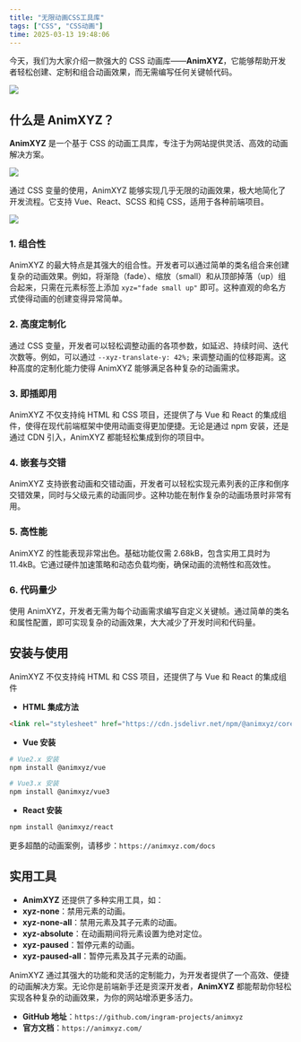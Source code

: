 ```yaml
---
title: "无限动画CSS工具库"
tags: ["CSS", "CSS动画"]
time: 2025-03-13 19:48:06
---
```


今天，我们为大家介绍一款强大的 CSS 动画库——**AnimXYZ**，它能够帮助开发者轻松创建、定制和组合动画效果，而无需编写任何关键帧代码。

<img src="/images/03.gif">

## 什么是 AnimXYZ？

**AnimXYZ** 是一个基于 CSS 的动画工具库，专注于为网站提供灵活、高效的动画解决方案。

<img src="/images/24.webp">

通过 CSS 变量的使用，AnimXYZ 能够实现几乎无限的动画效果，极大地简化了开发流程。它支持 Vue、React、SCSS 和纯 CSS，适用于各种前端项目。

<img src="/images/25.webp">

### 1\. 组合性

AnimXYZ 的最大特点是其强大的组合性。开发者可以通过简单的类名组合来创建复杂的动画效果。例如，将渐隐（fade）、缩放（small）和从顶部掉落（up）组合起来，只需在元素标签上添加 `xyz="fade small up"` 即可。这种直观的命名方式使得动画的创建变得异常简单。

### 2\. 高度定制化

通过 CSS 变量，开发者可以轻松调整动画的各项参数，如延迟、持续时间、迭代次数等。例如，可以通过 `--xyz-translate-y: 42%;` 来调整动画的位移距离。这种高度的定制化能力使得 AnimXYZ 能够满足各种复杂的动画需求。

### 3\. 即插即用

AnimXYZ 不仅支持纯 HTML 和 CSS 项目，还提供了与 Vue 和 React 的集成组件，使得在现代前端框架中使用动画变得更加便捷。无论是通过 npm 安装，还是通过 CDN 引入，AnimXYZ 都能轻松集成到你的项目中。

### 4\. 嵌套与交错

AnimXYZ 支持嵌套动画和交错动画，开发者可以轻松实现元素列表的正序和倒序交错效果，同时与父级元素的动画同步。这种功能在制作复杂的动画场景时非常有用。

### 5\. 高性能

AnimXYZ 的性能表现非常出色。基础功能仅需 2.68kB，包含实用工具时为 11.4kB。它通过硬件加速策略和动态负载均衡，确保动画的流畅性和高效性。

### 6\. 代码量少

使用 AnimXYZ，开发者无需为每个动画需求编写自定义关键帧。通过简单的类名和属性配置，即可实现复杂的动画效果，大大减少了开发时间和代码量。

## 安装与使用

AnimXYZ 不仅支持纯 HTML 和 CSS 项目，还提供了与 Vue 和 React 的集成组件

- **HTML 集成方法**

```html
<link rel="stylesheet" href="https://cdn.jsdelivr.net/npm/@animxyz/core" />
```

- **Vue 安装**

```sh
# Vue2.x 安装
npm install @animxyz/vue

# Vue3.x 安装
npm install @animxyz/vue3
```

- **React 安装**

```sh
npm install @animxyz/react
```

更多超酷的动画案例，请移步：`https://animxyz.com/docs`

## 实用工具

- **AnimXYZ** 还提供了多种实用工具，如：
- **xyz-none**：禁用元素的动画。
- **xyz-none-all**：禁用元素及其子元素的动画。
- **xyz-absolute**：在动画期间将元素设置为绝对定位。
- **xyz-paused**：暂停元素的动画。
- **xyz-paused-all**：暂停元素及其子元素的动画。

AnimXYZ 通过其强大的功能和灵活的定制能力，为开发者提供了一个高效、便捷的动画解决方案。无论你是前端新手还是资深开发者，**AnimXYZ** 都能帮助你轻松实现各种复杂的动画效果，为你的网站增添更多活力。

- **GitHub 地址**：`https://github.com/ingram-projects/animxyz`
- **官方文档**：`https://animxyz.com/`
